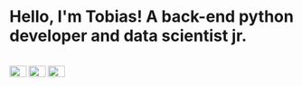 # Hello, I'm Tobias! A back-end python developer and data scientist jr.

  
  <title>I'm always learning something new! I have skills in the following tools:</title>
  <div style="display: inline_block"><br>  
  <img align= "center" height="20" width="30" src="https://cdn.jsdelivr.net/gh/devicons/devicon/icons/git/git-original.svg" />
  <img align= "center" height="20" width="30" src="https://cdn.jsdelivr.net/gh/devicons/devicon/icons/python/python-original.svg" />
  <img align= "center" height="20" width="30" src="https://cdn.jsdelivr.net/gh/devicons/devicon/icons/vscode/vscode-original.svg" />
</div>
